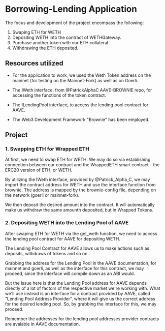 # Borrowing-Lending Application
The focus and development of the project encompass the following:


1. Swaping ETH for WETH 
2. Depositing WETH into the contract of WETHGateway.
3. Purchase another token with our ETH collateral
4. Withdrawing the ETH deposited.

## Resources utilized

- For the application to work, we used the Weth Token address on the mainnet (for testing on the Mainnet-Fork) as well as on Goerli.


- The IWeth interface, from @PatrickAlphaC AAVE-BROWNIE repo, for accessing the functions of the token contract.

- The ILendingPool interface, to access the lending pool contract for AAVE.

- The Web3 Development Framework "Brownie" has been employed.



## Project

### 1. Swapping ETH for Wrapped ETH

At first, we need to swap ETH for WETH. We may do so via establishing connection between our contract and the WrappedETH smart contract - the ERC20 version of ETH, or WETH.

By utilizing the IWeth interface, provided by @Patrick_Alpha_C, we may import the contract address for WETH and use the interface function from brownie. The address is mapped by the brownie-config file, depending on the network (goerli or mainnet-fork).

We then deposit the desired amount into the contract. It will automatically make us withdraw the same amounth deposited, but in Wrapped Tokens.

### 2. Depositing WETH into the Lending Pool of AAVE

After swaping ETH for WETH via the get_weth function, we need to access the lending pool contract for AAVE for depositing WETH.

The Lending Pool Contract for AAVE allows us to make actions such as deposits, withdraws of tokens and so on.

Grabbing the address for the Lending Pool in the AAVE documentation, for mainnet and goerli, as well as the interface for 
this contract, we may proceed, since the interface will compile down as an ABI would.

But the issue here is that the Lending Pool address for AAVE depends directly of a lot of factors of the respective market we're working with. What we'll use instead is an interface for a contract provided by AAVE, called "Lending Pool Address Provider", where it will give us the correct address for the desired lending pool. So, by grabbing the interface for this, we may proceed.

Remember the addresses for the lending pool addresses provider contracts are avaiable in AAVE documentation.


